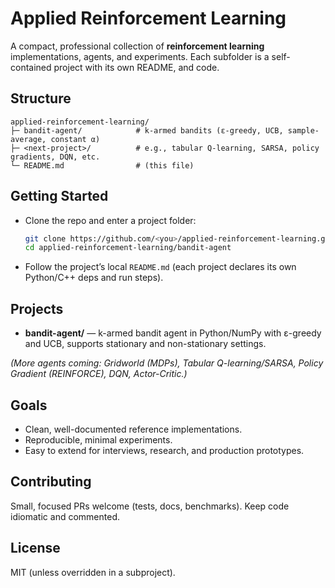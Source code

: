 # Applied Reinforcement Learning

A compact, professional collection of **reinforcement learning** implementations, agents, and experiments. Each subfolder is a self-contained project with its own README, and code.

## Structure
```
applied-reinforcement-learning/
├─ bandit-agent/            # k-armed bandits (ε-greedy, UCB, sample-average, constant α)
├─ <next-project>/          # e.g., tabular Q-learning, SARSA, policy gradients, DQN, etc.
└─ README.md                # (this file)
```

## Getting Started
- Clone the repo and enter a project folder:
  ```bash
  git clone https://github.com/<you>/applied-reinforcement-learning.git
  cd applied-reinforcement-learning/bandit-agent
  ```
- Follow the project’s local `README.md` (each project declares its own Python/C++ deps and run steps).

## Projects
- **bandit-agent/** — k-armed bandit agent in Python/NumPy with ε-greedy and UCB, supports stationary and non-stationary settings.

*(More agents coming: Gridworld (MDPs), Tabular Q-learning/SARSA, Policy Gradient (REINFORCE), DQN, Actor-Critic.)*

## Goals
- Clean, well-documented reference implementations.
- Reproducible, minimal experiments.
- Easy to extend for interviews, research, and production prototypes.

## Contributing
Small, focused PRs welcome (tests, docs, benchmarks). Keep code idiomatic and commented.

## License
MIT (unless overridden in a subproject).
